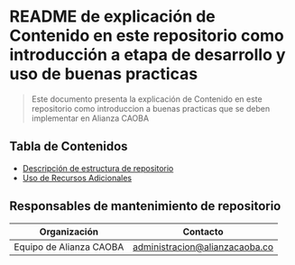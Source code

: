 # README de explicación de Contenido en este repositorio como introducción a etapa de desarrollo y uso de buenas practicas
>Este documento presenta la explicación de Contenido en este repositorio como introduccion a buenas practicas que se deben implementar en Alianza CAOBA


## Tabla de Contenidos
* [Descripción de estructura de repositorio](#descripción-estructura)
* [Uso de Recursos Adicionales](#recursos-adicionales)

## Responsables de mantenimiento de repositorio

| Organización   | Contacto |
|----------|-------------|
| Equipo de Alianza CAOBA |  administracion@alianzacaoba.co |
